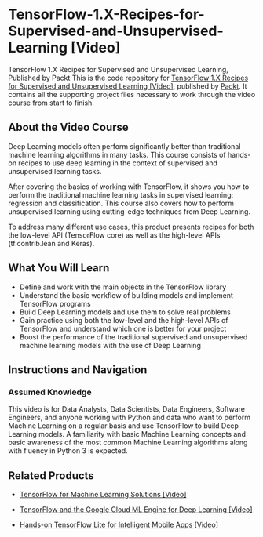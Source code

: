 # TensorFlow-1.X-Recipes-for-Supervised-and-Unsupervised-Learning [Video]
TensorFlow 1.X Recipes for Supervised and Unsupervised Learning, Published by Packt
This is the code repository for [TensorFlow 1.X Recipes for Supervised and Unsupervised Learning [Video]](https://www.packtpub.com/big-data-and-business-intelligence/tensorflow-1x-recipes-supervised-and-unsupervised-learning-video?utm_source=github&utm_medium=repository&utm_campaign=9781788398756), published by [Packt](https://www.packtpub.com/?utm_source=github). It contains all the supporting project files necessary to work through the video course from start to finish.
## About the Video Course
Deep Learning models often perform significantly better than traditional machine learning algorithms in many tasks. This course consists of hands-on recipes to use deep learning in the context of supervised and unsupervised learning tasks. 

After covering the basics of working with TensorFlow, it shows you how to perform the traditional machine learning tasks in supervised learning: regression and classification. This course also covers how to perform unsupervised learning using cutting-edge techniques from Deep Learning. 

To address many different use cases, this product presents recipes for both the low-level API (TensorFlow core) as well as the high-level APIs (tf.contrib.lean and Keras).

<H2>What You Will Learn</H2>
<DIV class=book-info-will-learn-text>
<UL>
<LI>Define and work with the main objects in the TensorFlow library
<LI>Understand the basic workflow of building models and implement TensorFlow programs 
<LI>Build Deep Learning models and use them to solve real problems 
<LI>Gain practice using both the low-level and the high-level APIs of TensorFlow and understand which one is better for your project  
<LI>Boost the performance of the traditional supervised and unsupervised machine learning models with the use of Deep Learning </LI></UL></DIV>

## Instructions and Navigation
### Assumed Knowledge
This video is for Data Analysts, Data Scientists, Data Engineers, Software Engineers, and anyone working with Python and data who want to perform Machine Learning on a regular basis and use TensorFlow to build Deep Learning models. A familiarity with basic Machine Learning concepts and basic awareness of the most common Machine Learning algorithms along with fluency in Python 3 is expected.

## Related Products
* [TensorFlow for Machine Learning Solutions [Video]](https://www.packtpub.com/big-data-and-business-intelligence/tensorflow-machine-learning-solutions-video?utm_source=github&utm_medium=repository&utm_campaign=9781789136272)

* [TensorFlow and the Google Cloud ML Engine for Deep Learning [Video]](https://www.packtpub.com/virtualization-and-cloud/tensorflow-and-google-cloud-ml-engine-deep-learning-video?utm_source=github&utm_medium=repository&utm_campaign=9781789135688)

* [Hands-on TensorFlow Lite for Intelligent Mobile Apps [Video]](https://www.packtpub.com/application-development/hands-tensorflow-lite-intelligent-mobile-apps-video?utm_source=github&utm_medium=repository&utm_campaign=9781788990677)

